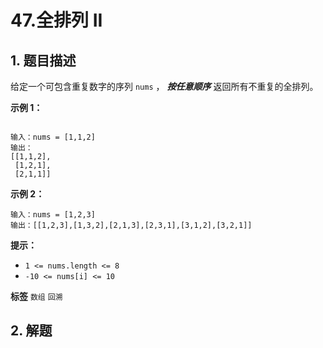 # 47.全排列 II

## 1. 题目描述

给定一个可包含重复数字的序列 `nums` ， ***按任意顺序*** 返回所有不重复的全排列。

**示例 1：**

```

输入：nums = [1,1,2]
输出：
[[1,1,2],
 [1,2,1],
 [2,1,1]]

```
**示例 2：**

```
输入：nums = [1,2,3]
输出：[[1,2,3],[1,3,2],[2,1,3],[2,3,1],[3,1,2],[3,2,1]]

```


**提示：**
-  `1 <= nums.length <= 8`
-  `-10 <= nums[i] <= 10`

**标签**
`数组` `回溯`

## 2. 解题

